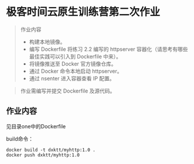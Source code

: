# 极客时间云原生训练营第二次作业

> 作业内容
>
> - 构建本地镜像。
> - 编写 Dockerfile 将练习 2.2 编写的 httpserver 容器化（请思考有哪些最佳实践可以引入到 Dockerfile 中来）。
> - 将镜像推送至 Docker 官方镜像仓库。
> - 通过 Docker 命令本地启动 httpserver。
> - 通过 nsenter 进入容器查看 IP 配置。

> 作业需编写并提交 Dockerfile 及源代码。

## 作业内容

见目录one中的Dockerfile

build命令：


```
docker build -t dxktt/myhttp:1.0 .
docker push dxktt/myhttp:1.0 
```